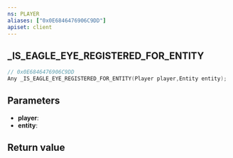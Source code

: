 ```yaml
---
ns: PLAYER
aliases: ["0x0E6846476906C9DD"]
apiset: client
---
```

## _IS_EAGLE_EYE_REGISTERED_FOR_ENTITY

```c
// 0x0E6846476906C9DD
Any _IS_EAGLE_EYE_REGISTERED_FOR_ENTITY(Player player,Entity entity);
```


## Parameters
* **player**:
* **entity**:

## Return value

